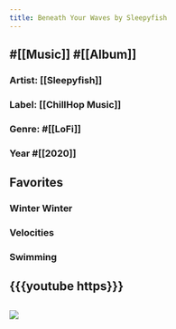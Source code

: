 ```yaml
---
title: Beneath Your Waves by Sleepyfish
---
```


## #[[Music]] #[[Album]]
### Artist: [[Sleepyfish]]

### Label: [[ChillHop Music]]

### Genre: #[[LoFi]]

### Year #[[2020]]

## Favorites
### Winter Winter

### Velocities

### Swimming

## {{{youtube https}}}

## ![](https://external-content.duckduckgo.com/iu/?u=https%3A%2F%2Fchillhop.com%2Fwp-content%2Fuploads%2F2020%2F02%2F25a182a6a21588b8f7ad5605ba1118a8ea61bdc2-1024x1024.jpg&f=1&nofb=1)
